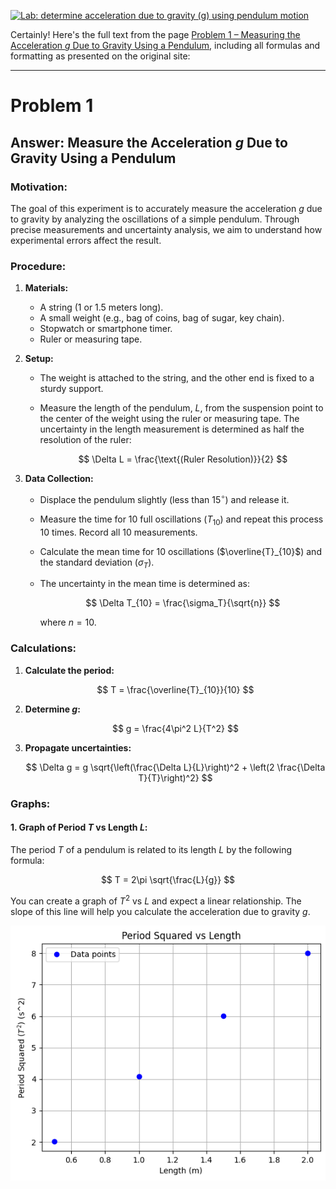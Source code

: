 [![Lab: determine acceleration due to gravity (g) using pendulum motion](https://tse4.mm.bing.net/th?id=OIP.R8nchN5eae-Ah1l4y3eusAHaG7\&pid=Api)](https://physicsteacher.in/2021/04/29/physics-lab-determine-g-using-pendulum-motion/)

Certainly! Here's the full text from the page [Problem 1 – Measuring the Acceleration $g$ Due to Gravity Using a Pendulum](https://nuran0.github.io/solutions_repo/1%20Physics/7%20Measurements/Problem_1/), including all formulas and formatting as presented on the original site:

---

# Problem 1

## Answer: Measure the Acceleration $g$ Due to Gravity Using a Pendulum

### Motivation:

The goal of this experiment is to accurately measure the acceleration $g$ due to gravity by analyzing the oscillations of a simple pendulum. Through precise measurements and uncertainty analysis, we aim to understand how experimental errors affect the result.

### Procedure:

1. **Materials:**

   * A string (1 or 1.5 meters long).
   * A small weight (e.g., bag of coins, bag of sugar, key chain).
   * Stopwatch or smartphone timer.
   * Ruler or measuring tape.

2. **Setup:**

   * The weight is attached to the string, and the other end is fixed to a sturdy support.
   * Measure the length of the pendulum, $L$, from the suspension point to the center of the weight using the ruler or measuring tape. The uncertainty in the length measurement is determined as half the resolution of the ruler:

     $$
     \Delta L = \frac{\text{(Ruler Resolution)}}{2}
     $$

3. **Data Collection:**

   * Displace the pendulum slightly (less than $15^\circ$) and release it.
   * Measure the time for 10 full oscillations ($T_{10}$) and repeat this process 10 times. Record all 10 measurements.
   * Calculate the mean time for 10 oscillations ($\overline{T}_{10}$) and the standard deviation ($\sigma_T$).
   * The uncertainty in the mean time is determined as:

     $$
     \Delta T_{10} = \frac{\sigma_T}{\sqrt{n}}
     $$

     where $n = 10$.

### Calculations:

1. **Calculate the period:**

   $$
   T = \frac{\overline{T}_{10}}{10}
   $$

2. **Determine $g$:**

   $$
   g = \frac{4\pi^2 L}{T^2}
   $$

3. **Propagate uncertainties:**

   $$
   \Delta g = g \sqrt{\left(\frac{\Delta L}{L}\right)^2 + \left(2 \frac{\Delta T}{T}\right)^2}
   $$

### Graphs:

#### 1. Graph of Period $T$ vs Length $L$:

The period $T$ of a pendulum is related to its length $L$ by the following formula:

$$
T = 2\pi \sqrt{\frac{L}{g}}
$$

You can create a graph of $T^2$ vs $L$ and expect a linear relationship. The slope of this line will help you calculate the acceleration due to gravity $g$.

![alt text](image-2.png)
